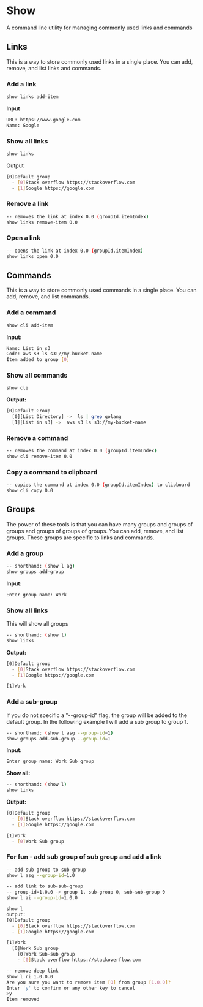 # Show
A command line utility for managing commonly used links and commands


## Links
This is a way to store commonly used links in a single place. You can add, remove, and list links and commands.

### Add a link
```bash
show links add-item       
```
**Input**
```bash
URL: https://www.google.com
Name: Google
```

### Show all links
```bash
show links
```
Output
```bash
[0]Default group
  - [0]Stack overflow https://stackoverflow.com
  - [1]Google https://google.com
```

### Remove a link
```bash
-- removes the link at index 0.0 (groupId.itemIndex)
show links remove-item 0.0
```

### Open a link
```bash
-- opens the link at index 0.0 (groupId.itemIndex)
show links open 0.0
```

## Commands
This is a way to store commonly used commands in a single place. You can add, remove, and list commands.

### Add a command
```bash
show cli add-item       
```
**Input:**
```bash
Name: List in s3 
Code: aws s3 ls s3://my-bucket-name 
Item added to group [0]
```

### Show all commands
```bash
show cli
```
**Output:**
```bash
[0]Default Group
  [0][List Directory] ->  ls | grep golang 
  [1][List in s3] ->  aws s3 ls s3://my-bucket-name 
```

### Remove a command
```bash
-- removes the command at index 0.0 (groupId.itemIndex)
show cli remove-item 0.0
```

### Copy a command to clipboard
```bash
-- copies the command at index 0.0 (groupId.itemIndex) to clipboard
show cli copy 0.0
```

## Groups
The power of these tools is that you can have many groups and groups of groups and groups of groups of groups. You can add, remove, and list groups.
These groups are specific to links and commands.

### Add a group
```bash
-- shorthand: (show l ag)
show groups add-group       
```

**Input:**
```bash
Enter group name: Work
```

### Show all links
This will show all groups
```bash
-- shorthand: (show l)
show links
```

**Output:**
```bash
[0]Default group
  - [0]Stack overflow https://stackoverflow.com
  - [1]Google https://google.com

[1]Work
```

### Add a sub-group
If you do not specific a "--group-id" flag, the group will be added to the default group. In the following example I will add a sub group
to group 1.
```bash
-- shorthand: (show l asg --group-id=1)
show groups add-sub-group --group-id=1       
```

**Input:**
```bash
Enter group name: Work Sub group 
```

**Show all:**
```bash
-- shorthand: (show l)
show links
```

**Output:**
```bash
[0]Default group
  - [0]Stack overflow https://stackoverflow.com
  - [1]Google https://google.com

[1]Work
  - [0]Work Sub group
```

### For fun - add sub group of sub group and add a link
```bash
-- add sub group to sub-group
show l asg --group-id=1.0

-- add link to sub-sub-group
-- group-id=1.0.0 -> group 1, sub-group 0, sub-sub-group 0
show l ai --group-id=1.0.0

show l
output: 
[0]Default group
  - [0]Stack overflow https://stackoverflow.com
  - [1]Google https://google.com

[1]Work
  [0]Work Sub group
    [0]Work Sub-sub group
    - [0]Stack overflow https://stackoverflow.com

-- remove deep link
show l ri 1.0.0.0
Are you sure you want to remove item [0] from group [1.0.0]?
Enter 'y' to confirm or any other key to cancel
>y
Item removed
```